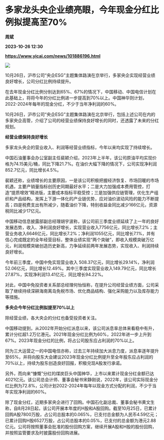 # 多家龙头央企业绩亮眼，今年现金分红比例拟提高至70%
**周斌**

**2023-10-26 12:30**

**https://www.yicai.com/news/101886196.html**

![](https://imgcdn.yicai.com/uppics/slides/2023/10/c55f8ff94c1969fa4320dfbcc1bda108.jpg)

10月26日，沪市公司“央企ESG”主题集体路演在京举行，多家央企实现经营业绩良好增长，公司分红比例持续提升。

在去年现金分红比例分别达到65%、67%的情况下，中国移动、中国电信计划在此基础上，将将今年的分红比例进一步提高到70%以上。中国神华则计划，2022-2024年每年的现金分红，不少于当年净利润的60%。

10月26日，沪市公司“央企ESG”主题集体路演在北京举行，包括上述公司在内的多家央企高管，介绍了公司的经营业绩保持良好增长的同时，还透露了未来的分红规划。

**经营业绩保持良好增长**

多家龙头央企的营业收入、利润等经营业绩指标，今年以来均实现了持续增长。

中国石油董事会办公室副主任裴颖介绍，2023年上半年，该公司原油平均实现价格为74.15美元/桶，同比下降21.7%。在油价大幅下降的情况下，公司实现净利润852.7亿元，同比增长4.5%。

裴颖还称，业绩增长的主要原因，一是该公司积极把握经济恢复、市场回暖的市场机遇，主要产销量指标创历史同期最好水平；二是大力加强成本费用管控，打造“提质增效”精进版，主要成本指标平稳受控；三是加强供应链管理，优化生产组织和产品结构，发挥上下游一体化的产业链优势，应对油价波动风险的能力不断提高；四是税费支出有所减少，随着油价下降，特别收益金同比减少166亿元，资源税同比减少17亿元。

中国移动信息披露部副总经理胡宇波称，该公司前三季度业绩延续了上一年的良好发展态势，收入、净利润良好增长，实现营业收入7756亿元，同比增长7.2%；主营业务收入6646亿元，同比增长7.2%；净利润1055亿元，同比增长7.1%，并有信心完成既定的全年经营目标，整体业绩实现“两个突破”，即收入规模突破万亿元，利润规模突破创造历史新高，力争延续前两年发展态势，实现收入、利润持续良好增长。

今年前三季度，中国中免实现营业收入 508.37亿元，同比增长29.14%，净利润52.06亿元，同比增长12.49%。其中三季度实现营业收入149.79亿元，同比增长27.87%，实现净利润13.41亿元，同比增长94.22%。

对此，中国中免投资者关系部总经理何怡恒称，在提升公司经营业绩方面，公司采取了继续持续深耕海南离岛免税市场、优化商品结构、强化采购能力以及库存能力等措施。

**多央企今年分红比例拟提至70%以上**

除经营业绩，各大央企的分红也备受投资者关注。

中国移动提到，从2002年开始分红派息以来，该公司派息率总体来看稳中有升，累计分红超1.2万亿港元。2021年现金分红比例为60%，2022年进一步上升到67%。2023年现金分红的比例，将占公司股东应占利润的70%以上。

同为三大运营之一的中国电信亦称，过去三年持续加大派息力度，派息率逐年提升至65%，并将向股东大会建议2023年现金分红比例提升至全年股东应占利润的70%以上，持续为股东创造良好回报，积极兑现A股发行承诺。

另外，而向来“慷慨”分红的煤炭巨头中国神华，上市以来累计现金分红金额已达4021亿元。该公司总会计师、董事会秘书宋静刚说，2022年，该公司实际现金分红比例为72.8%，公司计划2022-2024年每年以现金方式分配的利润，不少于当年实现净利润的60%。

除了现金分红，近期多家央企进行了回购。中国石化副总裁、董事会秘书黄文生称，自8月28日起，该公司开展本年度的H股和A股回购。截至10月25日，已累计回购A股7800万股，占公司总股本的0.065%，已支付总金额为人民币4.59亿元；已累计回购H股6527万股，占公司总股本的0.05%，已支付的总金额为港元2.88亿元。公司将按照董事会批准的股份回购方案，继续开展A股和H股的股份回购，并按照监管要求及时披露股份回购进展。